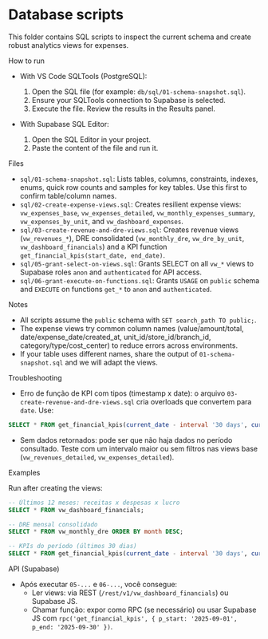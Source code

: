 # Database scripts

This folder contains SQL scripts to inspect the current schema and create robust analytics views for expenses.

How to run

- With VS Code SQLTools (PostgreSQL):
  1) Open the SQL file (for example: `db/sql/01-schema-snapshot.sql`).
  2) Ensure your SQLTools connection to Supabase is selected.
  3) Execute the file. Review the results in the Results panel.

- With Supabase SQL Editor:
  1) Open the SQL Editor in your project.
  2) Paste the content of the file and run it.

Files

- `sql/01-schema-snapshot.sql`: Lists tables, columns, constraints, indexes, enums, quick row counts and samples for key tables. Use this first to confirm table/column names.
- `sql/02-create-expense-views.sql`: Creates resilient expense views: `vw_expenses_base`, `vw_expenses_detailed`, `vw_monthly_expenses_summary`, `vw_expenses_by_unit`, and `vw_dashboard_expenses`.
- `sql/03-create-revenue-and-dre-views.sql`: Creates revenue views (`vw_revenues_*`), DRE consolidated (`vw_monthly_dre`, `vw_dre_by_unit`, `vw_dashboard_financials`) and a KPI function `get_financial_kpis(start_date, end_date)`.
- `sql/05-grant-select-on-views.sql`: Grants SELECT on all `vw_*` views to Supabase roles `anon` and `authenticated` for API access.
- `sql/06-grant-execute-on-functions.sql`: Grants `USAGE` on `public` schema and `EXECUTE` on functions `get_*` to `anon` and `authenticated`.

Notes

- All scripts assume the `public` schema with `SET search_path TO public;`.
- The expense views try common column names (value/amount/total, date/expense_date/created_at, unit_id/store_id/branch_id, category/type/cost_center) to reduce errors across environments.
- If your table uses different names, share the output of `01-schema-snapshot.sql` and we will adapt the views.

Troubleshooting

- Erro de função de KPI com tipos (timestamp x date): o arquivo `03-create-revenue-and-dre-views.sql` cria overloads que convertem para `date`. Use:

```sql
SELECT * FROM get_financial_kpis(current_date - interval '30 days', current_date);
```

- Sem dados retornados: pode ser que não haja dados no período consultado. Teste com um intervalo maior ou sem filtros nas views base (`vw_revenues_detailed`, `vw_expenses_detailed`).

Examples

Run after creating the views:

```sql
-- Últimos 12 meses: receitas x despesas x lucro
SELECT * FROM vw_dashboard_financials;

-- DRE mensal consolidado
SELECT * FROM vw_monthly_dre ORDER BY month DESC;

-- KPIs do período (últimos 30 dias)
SELECT * FROM get_financial_kpis(current_date - interval '30 days', current_date);
```

API (Supabase)

- Após executar `05-...` e `06-...`, você consegue:
  - Ler views: via REST (`/rest/v1/vw_dashboard_financials`) ou Supabase JS.
  - Chamar função: expor como RPC (se necessário) ou usar Supabase JS com `rpc('get_financial_kpis', { p_start: '2025-09-01', p_end: '2025-09-30' })`.
